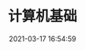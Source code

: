 ---
pageComponent:
  name: Catalogue
  data:
    key: 05.计算机
    imgUrl: /images/computer-1.png
    description: 计算机基础
title: 计算机基础
categories:
  - 目录页
date: 2021-03-17 16:54:59
permalink: /computer
sidebar: false
article: false
comment: false
editLink: false
---